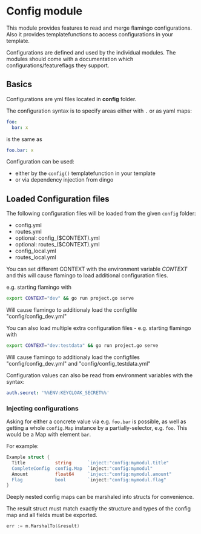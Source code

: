 # Config module

This module provides features to read and merge flamingo configurations.
Also it provides templatefunctions to access configurations in your template.

Configurations are defined and used by the individual modules. 
The modules should come with a documentation which configurations/featureflags they support.


## Basics
Configurations are yml files located in **config** folder.

The configuration syntax is to specify areas either with `.` or as yaml maps:

```yaml
foo:
  bar: x
```

is the same as

```yaml
foo.bar: x
```

Configuration can be used:

* either by the `config()` templatefunction in your template
* or via dependency injection from dingo

## Loaded Configuration files
The following configuration files will be loaded from the given `config` folder:

* config.yml
* routes.yml
* optional: config_($CONTEXT).yml
* optional: routes_($CONTEXT).yml
* config_local.yml
* routes_local.yml

You can set different CONTEXT with the environment variable *CONTEXT* and this will cause flamingo to load additional configuration files.

e.g. starting flamingo with
```bash
export CONTEXT="dev" && go run project.go serve
```
Will cause flamingo to additionaly load the configfile "config/config_dev.yml"

You can also load multiple extra configuration files - e.g. starting flamingo with
```bash
export CONTEXT="dev:testdata" && go run project.go serve
```
Will cause flamingo to additionaly load the configfiles "config/config_dev.yml" and "config/config_testdata.yml"

Configuration values can also be read from environment variables with the syntax:

```yaml
auth.secret: '%%ENV:KEYCLOAK_SECRET%%'
```


### Injecting configurations
Asking for either a concrete value via e.g. `foo.bar` is possible, as well as getting a whole `config.Map` instance by a partially-selector, e.g. `foo`.
This would be a Map with element `bar`.

For example:
```go
Example struct {
  Title           string      `inject:"config:mymodul.title"
  CompleteConfig  config.Map  `inject:"config:mymodul"
  Amount          float64     `inject:"config:mymodul.amount"
  Flag            bool        `inject:"config:mymodul.flag"
}
```

Deeply nested config maps can be marshaled into structs for convenience.

The result struct must match exactly the structure and types of the config map and all fields must be exported.

```go
err := m.MarshalTo(&result)
```
